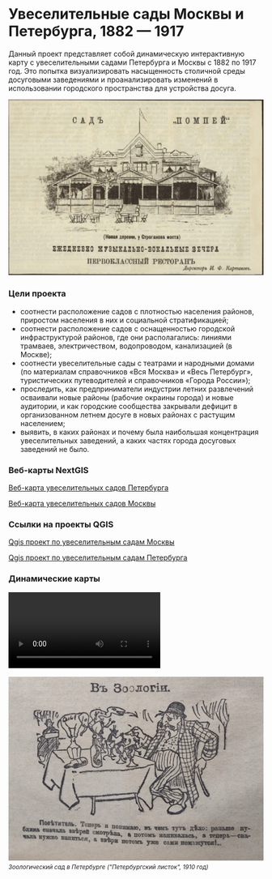 # Увеселительные сады Москвы и Петербурга, 1882 — 1917 #

Данный проект представляет собой динамическую интерактивную карту с увеселительными садами Петербурга и Москвы с 1882 по 1917 год. Это попытка визуализировать насыщенность столичной среды досуговыми заведениями и проанализировать изменений в использовании городского пространства для устройства досуга.

![Pompei](https://raw.githubusercontent.com/SvetlanaARyabova/pleasure_gardens/main/images/Pompei.jpg)

### Цели проекта

- соотнести расположение садов с плотностью населения районов, приростом населения в них и социальной стратификацией;
- соотнести расположение садов с оснащенностью городской инфраструктурой районов, где они располагались: линиями трамваев, электричеством, водопроводом, канализацией (в Москве);
- соотнести увеселительные сады с театрами и народными домами (по материалам справочников «Вся Москва» и «Весь Петербург», туристических путеводителей и справочников «Города России»);
- проследить, как предприниматели индустрии летних развлечений осваивали новые районы (рабочие окраины города) и новые аудитории, и как городские сообщества закрывали дефицит в организованном летнем досуге в новых районах с растущим населением;
- выявить, в каких районах и почему была наибольшая концентрация увеселительных заведений, а каких частях города досуговых заведений не было.

###  Веб-карты NextGIS

[Веб-карта увеселительных садов Петербурга](https://pleasure-gardens.nextgis.com/resource/126/display?base=osm-mapnik&lon=30.3364&lat=59.9295&angle=0&zoom=13&styles=114,116)

[Веб-карта увеселительных садов Москвы](https://pleasure-gardens.nextgis.com/resource/169/display?base=osm-mapnik&lon=37.6158&lat=55.7391&angle=0&zoom=13&styles=154,156,158,160,166,168)


###  Ссылки на проекты QGIS

[Qgis проект по увеселительным садам Москвы](https://github.com/SvetlanaARyabova/pleasure_gardens/blob/main/PG_Moscow.qgz)

[Qgis проект по увеселительным садам Петербурга](https://github.com/SvetlanaARyabova/pleasure_gardens/blob/main/PG_Piter.qgz)


###  Динамические карты

![Alt text](https://raw.githubusercontent.com/SvetlanaARyabova/pleasure_gardens/main/Moscow_dyn_map.mov)

![Zoo_spb](https://raw.githubusercontent.com/SvetlanaARyabova/pleasure_gardens/main/images/Zoo_1910_SPB.jpg)
<span style="font-size:smaller;">*Зоологический сад в Петербурге ("Петербургский листок", 1910 год)*</span>



